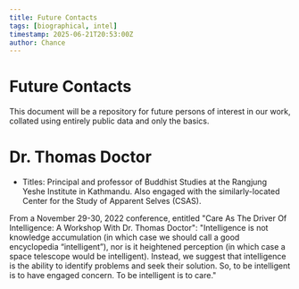 ```yaml
---
title: Future Contacts
tags: [biographical, intel]
timestamp: 2025-06-21T20:53:00Z
author: Chance
---
```


# Future Contacts

This document will be a repository for future persons of interest in our work, collated using entirely public data and only the basics.

# Dr. Thomas Doctor
- Titles: Principal and professor of Buddhist Studies at the Rangjung Yeshe Institute in Kathmandu. Also engaged with the similarly-located Center for the Study of Apparent Selves (CSAS).

From a November 29-30, 2022 conference, entitled "Care As The Driver Of Intelligence: A Workshop With Dr. Thomas Doctor": "Intelligence is not knowledge accumulation (in which case we should call a good encyclopedia “intelligent”), nor is it heightened perception (in which case a space telescope would be intelligent). Instead, we suggest that intelligence is the ability to identify problems and seek their solution. So, to be intelligent is to have engaged concern. To be intelligent is to care."
